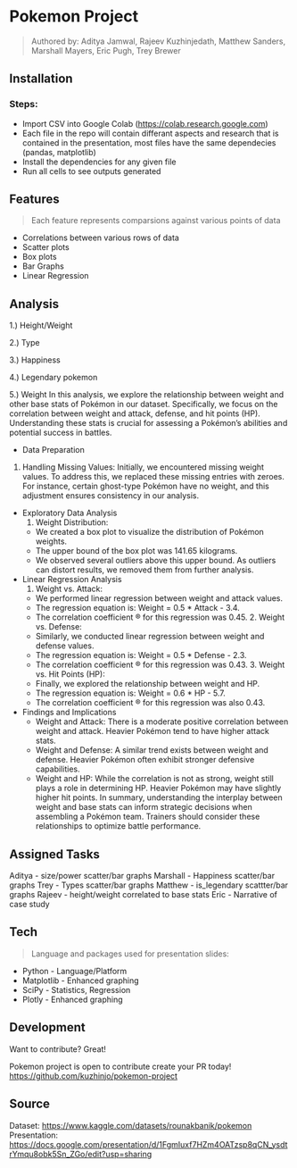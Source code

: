 # Pokemon Project
> Authored by: Aditya Jamwal, Rajeev Kuzhinjedath, Matthew Sanders, Marshall Mayers, Eric Pugh, Trey Brewer
## Installation



### Steps:
- Import CSV into Google Colab (https://colab.research.google.com)
- Each file in the repo will contain differant aspects and research that is contained in the presentation, most files have the same dependecies (pandas, matplotlib)
- Install the dependencies for any given file
- Run all cells to see outputs generated

## Features
 > Each feature represents comparsions against various points of data
- Correlations between various rows of data
- Scatter plots
- Box plots
- Bar Graphs
- Linear Regression

## Analysis
1.) Height/Weight

2.) Type

3.) Happiness

4.) Legendary pokemon

5.) Weight
In this analysis, we explore the relationship between weight and other base stats of Pokémon in our dataset. Specifically, we focus on the correlation between weight and attack, defense, and hit points (HP). Understanding these stats is crucial for assessing a Pokémon’s abilities and potential success in battles.

* Data Preparation
 1. Handling Missing Values: Initially, we encountered missing weight values. To address this, we replaced these missing entries with zeroes. For instance, certain ghost-type Pokémon have no weight, and this adjustment ensures consistency in our analysis.
* Exploratory Data Analysis
    1. Weight Distribution:
  * We created a box plot to visualize the distribution of Pokémon weights.
  * The upper bound of the box plot was 141.65 kilograms.
  * We observed several outliers above this upper bound. As outliers can distort results, we removed them from further analysis.
* Linear Regression Analysis
    1. Weight vs. Attack:
  * We performed linear regression between weight and attack values.
  * The regression equation is: Weight = 0.5 * Attack - 3.4.
  * The correlation coefficient ® for this regression was 0.45.
    2. Weight vs. Defense:
  * Similarly, we conducted linear regression between weight and defense values.
  * The regression equation is: Weight = 0.5 * Defense - 2.3.
  * The correlation coefficient ® for this regression was 0.43.
    3. Weight vs. Hit Points (HP):
  * Finally, we explored the relationship between weight and HP.
  * The regression equation is: Weight = 0.6 * HP - 5.7.
  * The correlation coefficient ® for this regression was also 0.43.
* Findings and Implications
    * Weight and Attack: There is a moderate positive correlation between weight and attack. Heavier Pokémon tend to have higher attack stats.
    * Weight and Defense: A similar trend exists between weight and defense. Heavier Pokémon often exhibit stronger defensive capabilities.
    * Weight and HP: While the correlation is not as strong, weight still plays a role in determining HP. Heavier Pokémon may have slightly higher hit points.
In summary, understanding the interplay between weight and base stats can inform strategic decisions when assembling a Pokémon team. Trainers should consider these relationships to optimize battle performance.

## Assigned Tasks 
Aditya - size/power scatter/bar graphs
Marshall - Happiness scatter/bar graphs
Trey - Types scatter/bar graphs
Matthew - is_legendary scattter/bar graphs
Rajeev - height/weight correlated to base stats
Eric - Narrative of case study

## Tech

> Language and packages used for presentation slides:

- Python - Language/Platform
- Matplotlib - Enhanced graphing
- SciPy - Statistics, Regression
- Plotly - Enhanced graphing



## Development

Want to contribute? Great!

Pokemon project is open to contribute create your PR today! 
https://github.com/kuzhinjo/pokemon-project

## Source
Dataset: https://www.kaggle.com/datasets/rounakbanik/pokemon
Presentation: https://docs.google.com/presentation/d/1FgmIuxf7HZm4OATzsp8qCN_ysdtrYmqu8obk5Sn_ZGo/edit?usp=sharing
